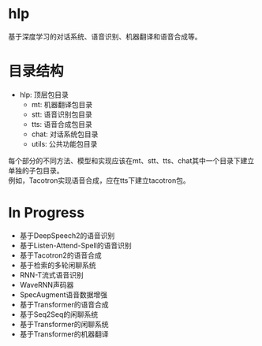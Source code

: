 # hlp
基于深度学习的对话系统、语音识别、机器翻译和语音合成等。
# 目录结构
- hlp: 顶层包目录
   - mt: 机器翻译包目录
   - stt: 语音识别包目录
   - tts: 语音合成包目录
   - chat: 对话系统包目录
   - utils: 公共功能包目录

每个部分的不同方法、模型和实现应该在mt、stt、tts、chat其中一个目录下建立单独的子包目录。<br>
例如，Tacotron实现语音合成，应在tts下建立tacotron包。
# In Progress
- 基于DeepSpeech2的语音识别
- 基于Listen-Attend-Spell的语音识别
- 基于Tacotron2的语音合成
- 基于检索的多轮闲聊系统
- RNN-T流式语音识别
- WaveRNN声码器
- SpecAugment语音数据增强
- 基于Transformer的语音合成
- 基于Seq2Seq的闲聊系统
- 基于Transformer的闲聊系统
- 基于Transformer的机器翻译
